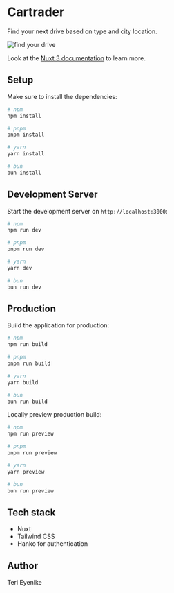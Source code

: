 # Cartrader

Find your next drive based on type and city location.

![find your drive](https://github.com/Terieyenike/hanko-nuxt-cartrader/assets/25850598/03efbc3a-324c-46ea-8f6c-c06ba937252c)

Look at the [Nuxt 3 documentation](https://nuxt.com/docs/getting-started/introduction) to learn more.

## Setup

Make sure to install the dependencies:

```bash
# npm
npm install

# pnpm
pnpm install

# yarn
yarn install

# bun
bun install
```

## Development Server

Start the development server on `http://localhost:3000`:

```bash
# npm
npm run dev

# pnpm
pnpm run dev

# yarn
yarn dev

# bun
bun run dev
```

## Production

Build the application for production:

```bash
# npm
npm run build

# pnpm
pnpm run build

# yarn
yarn build

# bun
bun run build
```

Locally preview production build:

```bash
# npm
npm run preview

# pnpm
pnpm run preview

# yarn
yarn preview

# bun
bun run preview
```

## Tech stack

- Nuxt
- Tailwind CSS
- Hanko for authentication

## Author

Teri Eyenike
